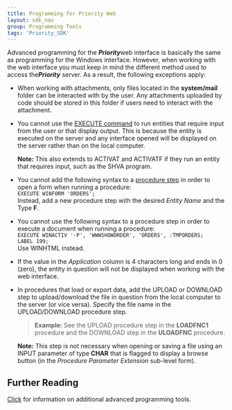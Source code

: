```yaml
---
title: Programming for Priority Web
layout: sdk_nav
group: Programming Tools
tags: 'Priority_SDK'
---
```


Advanced programming for the ***Priority***web interface is basically
the same as programming for the Windows interface. However, when working
with the web interface you must keep in mind the different method used
to access the***Priority*** server. As a result, the following
exceptions apply:

-   When working with attachments, only files located in the **system/mail** folder can be interacted with by the user. Any attachments uploaded by code should be stored in this folder if users need to interact with the attachment. 
-   You cannot use the [EXECUTE
    command](Execution-Statements ) to run entities that
    require input from the user or that display output. This is because
    the entity is executed on the server and any interface opened will
    be displayed on the server rather than on the local computer.

    **Note:** This also extends to ACTIVAT and ACTIVATF if they run an entity that requires input, such as the SHVA program.
-   You cannot add the following syntax to a [procedure
    step](Procedure-Steps ) in order to open a form when
    running a procedure:\
    `EXECUTE WINFORM 'ORDERS';`\
    Instead, add a new procedure step with the desired *Entity Name* and
    the Type **F**.
-   You cannot use the following syntax to a procedure step in order to
    execute a document when running a procedure:\
    `EXECUTE WINACTIV '-P', 'WWWSHOWORDER', 'ORDERS', :TMPORDERS;`\
    `LABEL 199;`\
    Use WINHTML instead.
-   If the value in the *Application* column is 4 characters long and
    ends in 0 (zero), the entity in question will not be displayed when
    working with the web interface.
-   In procedures that load or export data, add the UPLOAD or DOWNLOAD
    step to upload/download the file in question from the local computer
    to the server (or vice versa). Specify the file name in the
    UPLOAD/DOWNLOAD procedure step.

    > **Example:** See the UPLOAD procedure step in the **LOADFNC1**
    > procedure and the DOWNLOAD step in the **ULOADFNC** procedure.


    **Note:** This step is not necessary when opening or saving a file using
    an INPUT parameter of type **CHAR** that is flagged to display a browse
    button (in the *Procedure Parameter Extension* sub-level form).

## Further Reading 

[Click](Advanced-Programming-Tools ) for information on
additional advanced programming tools.

